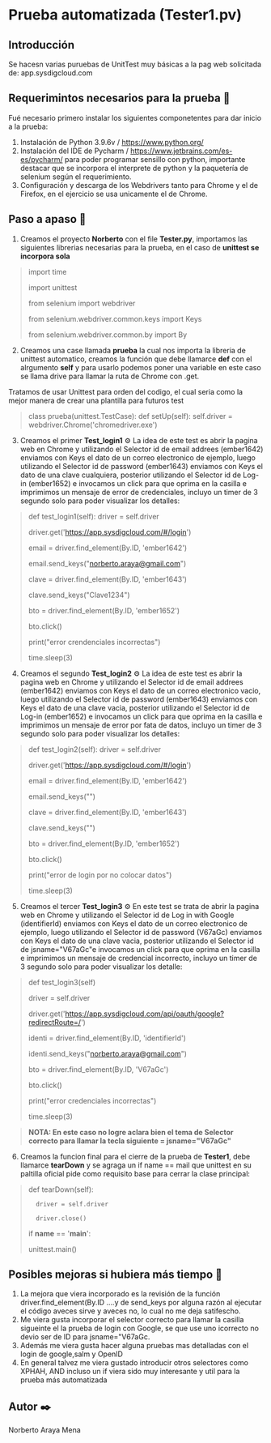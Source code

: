 # Prueba automatizada (Tester1.pv)

## Introducción
Se hacesn varias puruebas de UnitTest muy básicas a la pag web solicitada de: app.sysdigcloud.com

## Requerimintos necesarios para la prueba 🔧
Fué necesario primero instalar los siguientes componetentes para dar inicio a la prueba:
1. Instalación de Python 3.9.6v / https://www.python.org/
2. Instalación del IDE de Pycharm / https://www.jetbrains.com/es-es/pycharm/ para poder programar sensillo con python, importante destacar que se incorpora el interprete de python y la paquetería de selenium según el requerimiento.
3. Configuración y descarga de los Webdrivers tanto para Chrome y el de Firefox, en el ejercicio se usa unicamente el de Chrome.

## Paso a apaso 🚀
1. Creamos el proyecto **Norberto** con el file **Tester.py**, importamos las siguientes librerias necesarias para la prueba, en el caso de **unittest se incorpora        sola**

> import time
>
> import unittest
>
> from selenium import webdriver
>
> from selenium.webdriver.common.keys import Keys
>
> from selenium.webdriver.common.by import By

2. Creamos una case llamada **prueba** la cual nos importa la libreria de unittest automatico, creamos la función que debe llamarce **def** con el alrgumento **self** y para usarlo podemos poner una variable en este caso se llama drive para llamar la ruta de Chrome con .get.

Tratamos de usar Unittest para orden del codigo, el cual seria como la mejor manera de crear una plantilla para futuros test

>class prueba(unittest.TestCase):
>   def setUp(self):
>       self.driver = webdriver.Chrome('chromedriver.exe')

3. Creamos el primer **Test_login1** ⚙️
   La idea de este test es abrir la pagina web en Chrome y utilizando el Selector id de email addrees (ember1642) enviamos con Keys el dato de un correo electronico de    ejemplo, luego utilizando el Selector id de password (ember1643) enviamos con Keys el dato de una clave cualquiera, posterior utilizando el Selector id de Log-in      (ember1652) e invocamos un click para que oprima en la casilla e imprimimos un mensaje de error de credenciales, incluyo un timer de 3 segundo solo para poder          visualizar los detalles:
   
> def test_login1(self):
>    driver = self.driver
>    
>    driver.get('https://app.sysdigcloud.com/#/login')
>    
>    email = driver.find_element(By.ID, 'ember1642')
>    
>    email.send_keys("norberto.araya@gmail.com")
>    
>    clave = driver.find_element(By.ID, 'ember1643')
>    
>    clave.send_keys("Clave1234")
>    
>    bto = driver.find_element(By.ID, 'ember1652')
>    
>    bto.click()
>    
>    print("error crendenciales incorrectas")
>    
>    time.sleep(3)

4. Creamos el segundo **Test_login2** ⚙️
   La idea de este test es abrir la pagina web en Chrome y utilizando el Selector id de email addrees (ember1642) enviamos con Keys el dato de un correo electronico      vacio, luego utilizando el Selector id de password (ember1643) enviamos con Keys el dato de una clave vacia, posterior utilizando el Selector id de Log-in              (ember1652) e invocamos un click para que oprima en la casilla e imprimimos un mensaje de error por fata de datos, incluyo un timer de 3 segundo solo para poder        visualizar los detalles:
   
> def test_login2(self):
>    driver = self.driver
>    
>    driver.get('https://app.sysdigcloud.com/#/login')
>    
>    email = driver.find_element(By.ID, 'ember1642')
>    
>    email.send_keys("")
>    
>    clave = driver.find_element(By.ID, 'ember1643')
>    
>    clave.send_keys("")
>    
>    bto = driver.find_element(By.ID, 'ember1652')
>    
>    bto.click()
>    
>    print("error de login por no colocar datos")
>    
>    time.sleep(3)

5. Creamos el tercer **Test_login3** ⚙️
   En este test se trata de abrir la pagina web en Chrome y utilizando el Selector id de Log in with Google (identifierId) enviamos con Keys el dato de un correo          electronico de ejemplo, luego utilizando el Selector id de password (V67aGc) enviamos con Keys el dato de una clave vacia, posterior utilizando el Selector id de      jsname="V67aGc"e invocamos un click para que oprima en la casilla e imprimimos un mensaje de credencial incorrecto, incluyo un timer de 3 segundo solo para poder      visualizar los detalle:
   
> def test_login3(self)
> 
> driver = self.driver
> 
> driver.get('https://app.sysdigcloud.com/api/oauth/google?redirectRoute=/')
> 
> identi = driver.find_element(By.ID, 'identifierId')
> 
> identi.send_keys("norberto.araya@gmail.com")
> 
> bto = driver.find_element(By.ID, 'V67aGc')
> 
> bto.click()
> 
> print("error credenciales incorrectas")
> 
>time.sleep(3)

> **NOTA: En este caso no logre aclara bien el tema de Selector correcto para llamar la tecla siguiente = jsname="V67aGc"**

6. Creamos la funcion final para el cierre de la prueba de **Tester1**, debe llamarce **tearDown** y se agraga un if name == mail que unittest en su paltilla oficial      pide como requisito base para cerrar la clase principal:

>def tearDown(self):
>
>       driver = self.driver
>       
>       driver.close()
>
>if __name__ == '__main__':
>
>   unittest.main()

## Posibles mejoras si hubiera más tiempo 🔩
1. La mejora que viera incorporado es la revisión de la función driver.find_element(By.ID ....y de send_keys por alguna razón al ejecutar el código aveces sirve y        aveces no, lo cual no me deja satifescho.
2. Me viera gusta incorporar el selector correcto para llamar la casilla sigueinte el la prueba de login con Google, se que use uno icorrecto no devio ser de ID para      jsname="V67aGc.
4. Además me viera gusta hacer alguna pruebas mas detalladas con el login de google,salm y OpenID
5. En general talvez me viera gustado introducir otros selectores como XPHAH, AND incluso un if viera sido muy interesante y util para la prueba más automatizada

## Autor ✒️
Norberto Araya Mena

